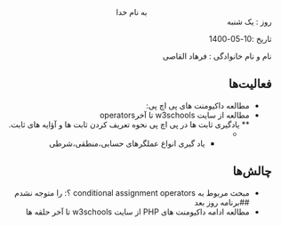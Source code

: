<div dir="rtl" align="center">
به نام خدا
</div>
<div dir="rtl" align="right">
روز : یک شنبه 

تاریخ :10-05-1400 

نام و نام خانوادگی : فرهاد القاصی

## فعالیت‌ها
* مطالعه داکیومنت های پی اچ پی:<br>
* مطالعه از سایت w3schools تا آخرoperators <br>
** یادگیری ثابت ها در پی اچ پی نحوه تعریف کردن ثابت ها و آؤایه های ثابت.<br>
  * * یاد گیری انواع عملگرهای حسابی،منطقی،شرطی
## چالش‌ها
* مبحث مربوط به conditional assignment operators ؟: را متوجه نشدم
##برنامه روز بعد
* مطالعه ادامه داکیومنت های PHP از سایت w3schools تا آخر حلقه ها 
</div>

